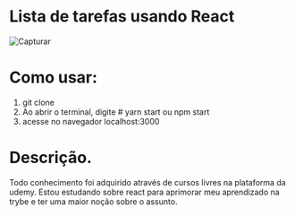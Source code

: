 # Lista de tarefas usando React
![Capturar](https://user-images.githubusercontent.com/57719936/79644993-d48d8f00-8182-11ea-8f92-ae1f251fdaf0.PNG)

# Como usar:

1. git clone
2. Ao abrir o terminal, digite # yarn start ou npm start
3. acesse no navegador localhost:3000

# Descrição.

Todo conhecimento foi adquirido através de cursos livres na plataforma da udemy. Estou estudando sobre react para aprimorar meu aprendizado na trybe e ter uma maior noção sobre o assunto.
